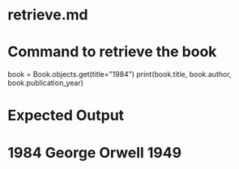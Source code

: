 # retrieve.md

# Command to retrieve the book

book = Book.objects.get(title="1984")
print(book.title, book.author, book.publication_year)

# Expected Output

# 1984 George Orwell 1949
